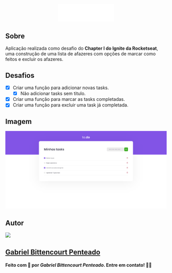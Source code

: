 <div align="center">
  <img src="public/logo.svg" width=175 />
</div>

## Sobre
Aplicação realizada como desafio do **Chapter I do Ignite da Rocketseat**, uma construção de uma lista de afazeres com opções de marcar como feitos e excluir os afazeres.

## Desafios
  - [x] Criar uma função para adicionar novas tasks.
    - [x] Não adicionar tasks sem titulo.
  - [x] Criar uma função para marcar as tasks completadas.
  - [x] Criar uma função para excluir uma task já completada.

## Imagem
<div align="center">
  <img src=".github/tasklist.png" width=900 />
</div>

## Autor
<img src="https://unavatar.now.sh/github/gabrlcj" width="175" />

## [Gabriel Bittencourt Penteado](https://www.linkedin.com/in/gabriel-bittencourt-penteado/)

#### Feito com 🤎 por *Gabriel Bittencourt Penteado*. Entre em contato! 👋🏽